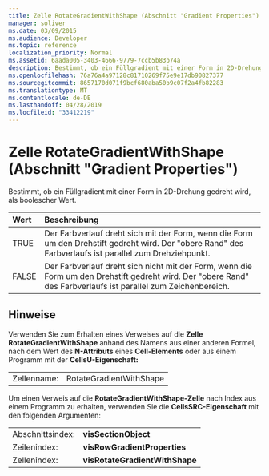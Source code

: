 ```yaml
---
title: Zelle RotateGradientWithShape (Abschnitt "Gradient Properties")
manager: soliver
ms.date: 03/09/2015
ms.audience: Developer
ms.topic: reference
localization_priority: Normal
ms.assetid: 6aada005-3403-4666-9779-7ccb5b83b74a
description: Bestimmt, ob ein Füllgradient mit einer Form in 2D-Drehung gedreht wird, als boolescher Wert.
ms.openlocfilehash: 76a76a4a97128c81710269f75e9e17db90827377
ms.sourcegitcommit: 8657170d071f9bcf680aba50b9c07f2a4fb82283
ms.translationtype: MT
ms.contentlocale: de-DE
ms.lasthandoff: 04/28/2019
ms.locfileid: "33412219"
---
```

# <a name="rotategradientwithshape-cell-gradient-properties-section"></a>Zelle RotateGradientWithShape (Abschnitt "Gradient Properties")

Bestimmt, ob ein Füllgradient mit einer Form in 2D-Drehung gedreht wird, als boolescher Wert.
  
|**Wert**|**Beschreibung**|
|:-----|:-----|
|TRUE  <br/> |Der Farbverlauf dreht sich mit der Form, wenn die Form um den Drehstift gedreht wird. Der "obere Rand" des Farbverlaufs ist parallel zum Drehziehpunkt.  <br/> |
|FALSE  <br/> |Der Farbverlauf dreht sich nicht mit der Form, wenn die Form um den Drehstift gedreht wird. Der "obere Rand" des Farbverlaufs ist parallel zum Zeichenbereich.  <br/> |
   
## <a name="remarks"></a>Hinweise

Verwenden Sie zum Erhalten eines Verweises auf die **Zelle RotateGradientWithShape** anhand des Namens aus einer anderen Formel, nach dem Wert des **N-Attributs** eines **Cell-Elements** oder aus einem Programm mit der **CellsU-Eigenschaft:** 
  
|||
|:-----|:-----|
| Zellenname:  <br/> | RotateGradientWithShape  <br/> |
   
Um einen Verweis auf die **RotateGradientWithShape-Zelle** nach Index aus einem Programm zu erhalten, verwenden Sie die **CellsSRC-Eigenschaft** mit den folgenden Argumenten: 
  
|||
|:-----|:-----|
| Abschnittsindex:  <br/> |**visSectionObject** <br/> |
| Zeilenindex:  <br/> |**visRowGradientProperties** <br/> |
| Zellenindex:  <br/> |**visRotateGradientWithShape** <br/> |
   

